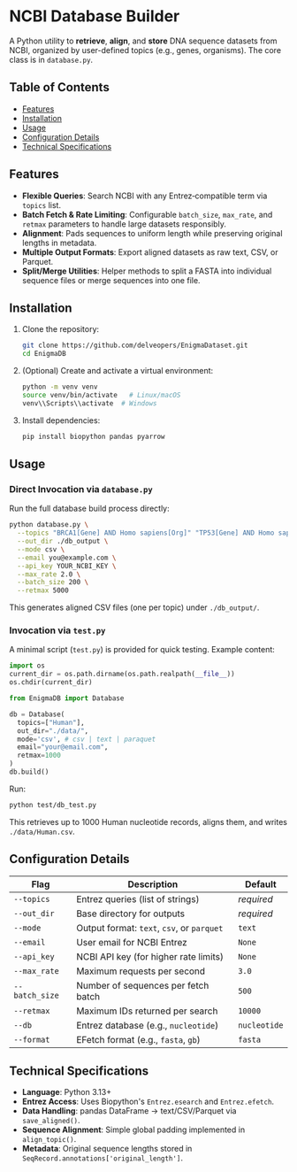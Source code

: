 # NCBI Database Builder

A Python utility to **retrieve**, **align**, and **store** DNA sequence datasets from NCBI, organized by user-defined topics (e.g., genes, organisms). The core class is in `database.py`.

## Table of Contents

* [Features](#features)
* [Installation](#installation)
* [Usage](#usage)
* [Configuration Details](#configuration-details)
* [Technical Specifications](#technical-specifications)

## Features

* **Flexible Queries**: Search NCBI with any Entrez‐compatible term via `topics` list.
* **Batch Fetch & Rate Limiting**: Configurable `batch_size`, `max_rate`, and `retmax` parameters to handle large datasets responsibly.
* **Alignment**: Pads sequences to uniform length while preserving original lengths in metadata.
* **Multiple Output Formats**: Export aligned datasets as raw text, CSV, or Parquet.
* **Split/Merge Utilities**: Helper methods to split a FASTA into individual sequence files or merge sequences into one file.

## Installation

1. Clone the repository:

   ```bash
   git clone https://github.com/delveopers/EnigmaDataset.git
   cd EnigmaDB
   ```

2. (Optional) Create and activate a virtual environment:

   ```bash
   python -m venv venv
   source venv/bin/activate   # Linux/macOS
   venv\\Scripts\\activate  # Windows
   ```

3. Install dependencies:

   ```bash
   pip install biopython pandas pyarrow
   ```

## Usage

### Direct Invocation via `database.py`

Run the full database build process directly:

```bash
python database.py \
  --topics "BRCA1[Gene] AND Homo sapiens[Org]" "TP53[Gene] AND Homo sapiens[Org]" \
  --out_dir ./db_output \
  --mode csv \
  --email you@example.com \
  --api_key YOUR_NCBI_KEY \
  --max_rate 2.0 \
  --batch_size 200 \
  --retmax 5000
```

This generates aligned CSV files (one per topic) under `./db_output/`.

### Invocation via `test.py`

A minimal script (`test.py`) is provided for quick testing. Example content:

```python
import os
current_dir = os.path.dirname(os.path.realpath(__file__))
os.chdir(current_dir)

from EnigmaDB import Database

db = Database(
  topics=["Human"],
  out_dir="./data/",
  mode='csv', # csv | text | paraquet
  email="your@email.com",
  retmax=1000
)
db.build()
```

Run:

```bash
python test/db_test.py
```

This retrieves up to 1000 Human nucleotide records, aligns them, and writes `./data/Human.csv`.

## Configuration Details

| Flag           | Description                                | Default      |
| -------------- | ------------------------------------------ | ------------ |
| `--topics`     | Entrez queries (list of strings)           | *required*   |
| `--out_dir`    | Base directory for outputs                 | *required*   |
| `--mode`       | Output format: `text`, `csv`, or `parquet` | `text`       |
| `--email`      | User email for NCBI Entrez                 | `None`       |
| `--api_key`    | NCBI API key (for higher rate limits)      | `None`       |
| `--max_rate`   | Maximum requests per second                | `3.0`        |
| `--batch_size` | Number of sequences per fetch batch        | `500`        |
| `--retmax`     | Maximum IDs returned per search            | `10000`      |
| `--db`         | Entrez database (e.g., `nucleotide`)       | `nucleotide` |
| `--format`     | EFetch format (e.g., `fasta`, `gb`)        | `fasta`      |

## Technical Specifications

* **Language**: Python 3.13+
* **Entrez Access**: Uses Biopython's `Entrez.esearch` and `Entrez.efetch`.
* **Data Handling**: pandas DataFrame → text/CSV/Parquet via `save_aligned()`.
* **Sequence Alignment**: Simple global padding implemented in `align_topic()`.
* **Metadata**: Original sequence lengths stored in `SeqRecord.annotations['original_length']`.
